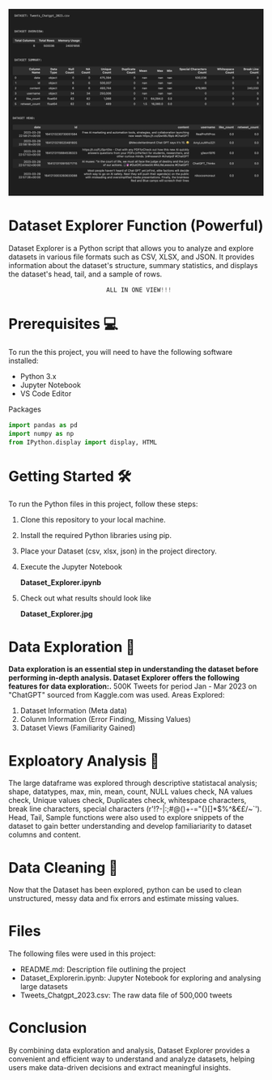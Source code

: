 
![Data Explorer Output Image](https://github.com/kevkillion/Dataset_Explorer/blob/main/Dataset_Explorer_Output.jpg)

# **Dataset Explorer Function (Powerful)**

Dataset Explorer is a Python script that allows you to analyze and explore datasets in various file formats such as CSV, XLSX, and JSON. It provides information about the dataset's structure, summary statistics, and displays the dataset's head, tail, and a sample of rows.
```python
                           ALL IN ONE VIEW!!!
```

# Prerequisites 💻

To run the this project, you will need to have the following software installed:

- Python 3.x
- Jupyter Notebook
- VS Code Editor

Packages

```python
import pandas as pd
import numpy as np
from IPython.display import display, HTML
```

# Getting Started 🛠

To run the Python files in this project, follow these steps:

1. Clone this repository to your local machine.
2. Install the required Python libraries using pip.
3. Place your Dataset (csv, xlsx, json) in the project directory.
4. Execute the Jupyter Notebook

   **Dataset_Explorer.ipynb**

5. Check out what results should look like

   **Dataset_Explorer.jpg**


# Data Exploration 🔑

**Data exploration is an essential step in understanding the dataset before performing in-depth analysis. Dataset Explorer offers the following features for data exploration:.** 500K Tweets for period Jan - Mar 2023 on "ChatGPT" sourced from Kaggle.com was used. Areas Explored:
1. Dataset Information (Meta data)
2. Colunm Information (Error Finding, Missing Values)
3. Dataset Views (Familiarity Gained)

# Exploatory Analysis 🔬

The large dataframe was explored through descriptive statistacal analysis; shape, datatypes, max, min, mean, count, NULL values check, NA values check, Unique values check, Duplicates check, whitespace characters, break line characters, special characters (r'!?-\|:;#@()+-="{}[]*$%^&€£/~`'). Head, Tail, Sample functions were also used to explore snippets of the dataset to gain better understanding and develop familiariarity to dataset columns and content.

# Data Cleaning 🧼

Now that the Dataset has been explored, python can be used to clean unstructured, messy data and fix errors and estimate missing values.

# Files

The following files were used in this project:

- README.md: Description file outlining the project
- Dataset_Explorerin.ipynb: Jupyter Notebook for exploring and analysing large datasets
- Tweets_Chatgpt_2023.csv: The raw data file of 500,000 tweets


# Conclusion

By combining data exploration and analysis, Dataset Explorer provides a convenient and efficient way to understand and analyze datasets, helping users make data-driven decisions and extract meaningful insights.
